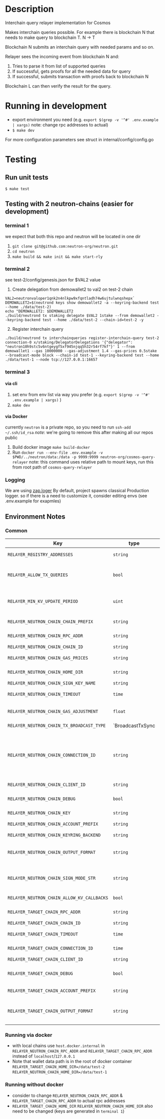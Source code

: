 # Description
Interchain query relayer implementation for Cosmos

Makes interchain queries possible.
For example there is blockchain N that needs to make query to blockchain T.
N -> T

Blockchain N submits an interchain query with needed params and so on.

Relayer sees the incoming event from blockchain N and:
1. Tries to parse it from list of supported queries
2. If successful, gets proofs for all the needed data for query
3. If successful, submits transaction with proofs back to blockchain N

Blockchain L can then verify the result for the query.

# Running in development
- export environment you need (e.g. `export $(grep -v '^#' .env.example | xargs)` note: change rpc addresses to actual)
- `$ make dev`

For more configuration parameters see struct in internal/config/config.go

# Testing

## Run unit tests
`$ make test`

## Testing with 2 neutron-chains (easier for development)

### terminal 1
we expect that both this repo and neutron will be located in one dir
1. `git clone git@github.com:neutron-org/neutron.git`
2. `cd neutron`
3. `make build && make init && make start-rly`

### terminal 2
see test-2/config/genesis.json for $VAL2 value

1. Create delegation from demowallet2 to val2 on test-2 chain
```
VAL2=neutronvaloper1qnk2n4nlkpw9xfqntladh74w6ujtulwnqshepx`
DEMOWALLET2=$(neutrond keys show demowallet2 -a --keyring-backend test --home ./data/test-2)
echo "DEMOWALLET2: $DEMOWALLET2
./build/neutrond tx staking delegate $VAL2 1stake --from demowallet2 --keyring-backend test --home ./data/test-2 --chain-id=test-2 -y
```
2. Register interchain query
```
./build/neutrond tx interchainqueries register-interchain-query test-2 connection-0 x/staking/DelegatorDelegations '{"delegator": "neutron10h9stc5v6ntgeygf5xf945njqq5h32r54rf7kf"}' 1 --from demowallet1 --gas 10000000 --gas-adjustment 1.4 --gas-prices 0.5stake --broadcast-mode block --chain-id test-1 --keyring-backend test --home ./data/test-1 --node tcp://127.0.0.1:16657
```

### terminal 3
#### via cli
1. set env from env list via way you prefer (e.g. `export $(grep -v '^#' .env.example | xargs)` )
2. `make dev`


#### via Docker
currently `neutron` is a private repo, so you need to run `ssh-add ~/.ssh/id_rsa`
*note*: we're going to remove this after making all our repos public
1. Build docker image 
`make build-docker`
2. Run
`docker run --env-file .env.example -v $PWD/../neutron/data:/data -p 9999:9999 neutron-org/cosmos-query-relayer`
note: this command uses relative path to mount keys, run this from root path of `cosmos-query-relayer`
### Logging
We are using [zap.loger](https://github.com/uber-go/zap)
By default, project spawns classical Production logger. so if there is a need to customize it, consider editing envs (see .env.example for exapmles)


##  Environment Notes
### Common 

| Key                                        | type                                                 | description                                                                                                                                                                                                                                                                                                                                                                                                                               | optional |
|--------------------------------------------|------------------------------------------------------|-------------------------------------------------------------------------------------------------------------------------------------------------------------------------------------------------------------------------------------------------------------------------------------------------------------------------------------------------------------------------------------------------------------------------------------------|----------|
| `RELAYER_REGISTRY_ADDRESSES`               | `string`                                             | address of relayer registry                                                                                                                                                                                                                                                                                                                                                                                                               | required |
| `RELAYER_ALLOW_TX_QUERIES`                 | `bool`                                               | flag if relayer will process tx queries  (if `false`,  relayer will drop them)                                                                                                                                                                                                                                                                                                                                                            | required |
| `RELAYER_MIN_KV_UPDATE_PERIOD`             | `uint`                                               | minimal period of queries should be updated (not less then `n` blocks)                                                                                                                                                                                                                                                                                                                                                                    | optional |
| `RELAYER_NEUTRON_CHAIN_CHAIN_PREFIX`       | `string`                                             | chain prefix of neutron chain                                                                                                                                                                                                                                                                                                                                                                                                             | required |
| `RELAYER_NEUTRON_CHAIN_RPC_ADDR`           | `string`                                             | rpc address of neutron chain                                                                                                                                                                                                                                                                                                                                                                                                              | required |
| `RELAYER_NEUTRON_CHAIN_CHAIN_ID `          | `string`                                             | neutron chain id                                                                                                                                                                                                                                                                                                                                                                                                                          | required |
| `RELAYER_NEUTRON_CHAIN_GAS_PRICES`         | `string`                                             | neutron chain gas price                                                                                                                                                                                                                                                                                                                                                                                                                   | required |
| `RELAYER_NEUTRON_CHAIN_HOME_DIR   `        | `string`                                             | path to keys directory                                                                                                                                                                                                                                                                                                                                                                                                                    | required |
| `RELAYER_NEUTRON_CHAIN_SIGN_KEY_NAME`      | `string`                                             | key name                                                                                                                                                                                                                                                                                                                                                                                                                                  | required |
| `RELAYER_NEUTRON_CHAIN_TIMEOUT `           | `time`                                               | neutron chain timeout                                                                                                                                                                                                                                                                                                                                                                                                                     | required |
| `RELAYER_NEUTRON_CHAIN_GAS_ADJUSTMENT`     | `float`                                              | coefficient to multiple expected gas usage                                                                                                                                                                                                                                                                                                                                                                                                | required |
| `RELAYER_NEUTRON_CHAIN_TX_BROADCAST_TYPE`  |  `BroadcastTxSync | BroadcastTxAsync |  BroadcastTxCommit` | - `BroadcastTxCommit` broadcasts transaction bytes to a Tendermint node and waits for a commit. An error is only returned if there is no RPC node connection or if broadcasting fails. <br/>`BroadcastTxSync` broadcasts transaction bytes to a Tendermint node synchronously (i.e. returns after CheckTx execution).<br/>  `BroadcastTxAsync` broadcasts transaction bytes to a Tendermint node asynchronously (i.e. returns immediately). | required |
| `RELAYER_NEUTRON_CHAIN_CONNECTION_ID`      | `string`                                             | is the IBC client ID for an IBC connection between Neutron chain and target chain (where the result was obtained from)                                                                                                                                                                                                                                                                                                                    | required |
| `RELAYER_NEUTRON_CHAIN_CLIENT_ID `         | `string`                                             | neutron chain_id                                                                                                                                                                                                                                                                                                                                                                                                                          | required |
| `RELAYER_NEUTRON_CHAIN_DEBUG `             | `bool`                                               | flag to run neutron chain provider in debug mode                                                                                                                                                                                                                                                                                                                                                                                          | required |
| `RELAYER_NEUTRON_CHAIN_KEY `               | `string`                                             | key's name                                                                                                                                                                                                                                                                                                                                                                                                                                | required |
| `RELAYER_NEUTRON_CHAIN_ACCOUNT_PREFIX `    | `string`                                             | neutron chain account prefix                                                                                                                                                                                                                                                                                                                                                                                                              | required |
| `RELAYER_NEUTRON_CHAIN_KEYRING_BACKEND`    | `string`                                             | [see](https://docs.cosmos.network/master/run-node/keyring.html#the-kwallet-backend)                                                                                                                                                                                                                                                                                                                                                       | required |
| `RELAYER_NEUTRON_CHAIN_OUTPUT_FORMAT`      | `string`                                             | we are using `json`, but relayer also supports other options                                                                                                                                                                                                                                                                                                                                                                              | required |
| `RELAYER_NEUTRON_CHAIN_SIGN_MODE_STR `     | `string`                                             | [see](https://docs.cosmos.network/master/core/transactions.html) also consider use short variation, e.g. `direct`                                                                                                                                                                                                                                                                                                                         | required |
| `RELAYER_NEUTRON_CHAIN_ALLOW_KV_CALLBACKS` | `bool`                                               | flag to allow kv callbacks                                                                                                                                                                                                                                                                                                                                                                                                                | required |
| `RELAYER_TARGET_CHAIN_RPC_ADDR`            | `string`                                             | rpc address of target chain                                                                                                                                                                                                                                                                                                                                                                                                               | required |
| `RELAYER_TARGET_CHAIN_CHAIN_ID `           | `string`                                             | target chain id                                                                                                                                                                                                                                                                                                                                                                                                                           | required |
| `RELAYER_TARGET_CHAIN_TIMEOUT `            | `time`                                               | timeout of target chain                                                                                                                                                                                                                                                                                                                                                                                                                   | required |
| `RELAYER_TARGET_CHAIN_CONNECTION_ID`       | `time`                                               | id of ibc connection                                                                                                                                                                                                                                                                                                                                                                                                                      | required |
| `RELAYER_TARGET_CHAIN_CLIENT_ID `          | `string`                                             | target chain_id                                                                                                                                                                                                                                                                                                                                                                                                                           | required |
| `RELAYER_TARGET_CHAIN_DEBUG `              | `bool`                                               | flag to run target chain provider in debug mode                                                                                                                                                                                                                                                                                                                                                                                           | required |
| `RELAYER_TARGET_CHAIN_ACCOUNT_PREFIX `     | `string`                                             | target chain account prefix                                                                                                                                                                                                                                                                                                                                                                                                               | required |
| `RELAYER_TARGET_CHAIN_OUTPUT_FORMAT`       | `string`                                             | we are using `json`, but relayer also supports other options                                                                                                                                                                                                                                                                                                                                                                              | required |                                                 |                                            |          |          |

### Running via docker
-  with local chains use `host.docker.internal` in `RELAYER_NEUTRON_CHAIN_RPC_ADDR` and `RELAYER_TARGET_CHAIN_RPC_ADDR` instead of `localhost`/`127.0.0.1`
- Note that wallet data path is in the root of docker container `RELAYER_TARGET_CHAIN_HOME_DIR=/data/test-2` `RELAYER_NEUTRON_CHAIN_HOME_DIR=/data/test-1`
### Running without docker 
- consider to change  `RELAYER_NEUTRON_CHAIN_RPC_ADDR` & `RELAYER_TARGET_CHAIN_RPC_ADDR` to actual rpc addresses 
- `RELAYER_TARGET_CHAIN_HOME_DIR` `RELAYER_NEUTRON_CHAIN_HOME_DIR` also need to be changed (keys are generated in `terminal 1`)
